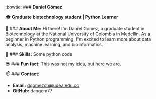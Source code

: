 :bowtie: ### **Daniel Gómez**

:mortar_board: **Graduate biotechnology student | Python Learner**

:bust_in_silhouette: ### **About Me:**
Hi there! I'm Daniel Gómez, a graduate student in Biotechnology at the National University of Colombia in Medellín.
As a beginner in Python programming, I'm excited to learn more about data analysis, machine learning, and bioinformatics.

:eyes: ### **Skills:**
Some python code

:sunglasses: ### **Fun fact:**
This was not my idea, but here we are.

:mailbox: ### **Contact:**
* **Email:** dgomezch@udea.edu.co
* **GitHub:** dangom77

